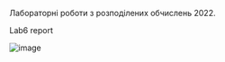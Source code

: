 Лабораторні роботи з розподілених обчислень 2022.

Lab6 report

![image](https://user-images.githubusercontent.com/91565516/196489559-24483cde-a443-4ddc-9348-8a4f4e1bf61a.png)
